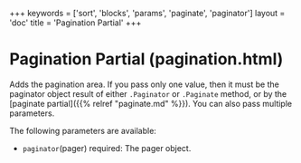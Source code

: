 +++
keywords = ['sort', 'blocks', 'params', 'paginate', 'paginator']
layout = 'doc'
title = 'Pagination Partial'
+++
# Pagination Partial (pagination.html)
Adds the pagination area. If you pass only one value, then it must be the paginator object result of either `.Paginator` or `.Paginate` method, or by the [paginate partial]({{% relref "paginate.md" %}}). You can also pass multiple parameters.

The following parameters are available:
- `paginator`(pager) required: The pager object.